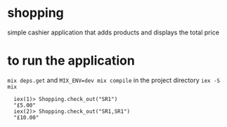 # shopping
simple cashier application that adds products and displays the total price

# to run the application
`mix deps.get` and `MIX_ENV=dev mix compile` in the project directory
`iex -S mix`
```
  iex(1)> Shopping.check_out("SR1")
  "£5.00"
  iex(2)> Shopping.check_out("SR1,SR1")
  "£10.00"
```
